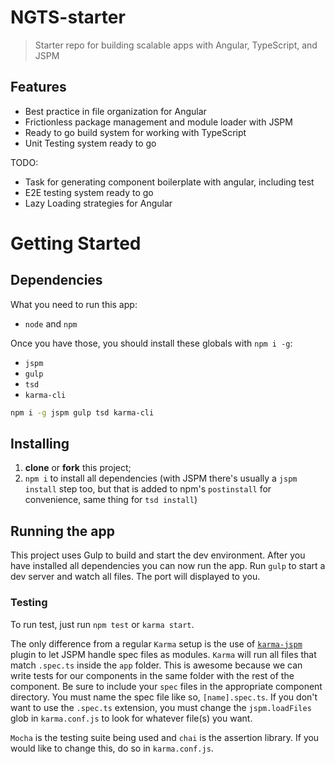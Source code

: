 # NGTS-starter

> Starter repo for building scalable apps with Angular, TypeScript, and JSPM

## Features

- Best practice in file organization for Angular
- Frictionless package management and module loader with JSPM
- Ready to go build system for working with TypeScript
- Unit Testing system ready to go

TODO:

- Task for generating component boilerplate with angular, including test
- E2E testing system ready to go
- Lazy Loading strategies for Angular

# Getting Started

## Dependencies

What you need to run this app:

* `node` and `npm`

Once you have those, you should install these globals with `npm i -g`:

* `jspm`
* `gulp`
* `tsd`
* `karma-cli`

```bash
npm i -g jspm gulp tsd karma-cli
```

## Installing

1. **clone** or **fork** this project;
2. `npm i` to install all dependencies (with JSPM there's usually a `jspm install` step too, but that is added to npm's `postinstall` for convenience, same thing for `tsd install`)

## Running the app

This project uses Gulp to build and start the dev environment. After you have installed all dependencies you can now run the app.
Run `gulp` to start a dev server and watch all files. The port will displayed to you.

### Testing

To run test, just run `npm test` or `karma start`.

The only difference from a regular `Karma` setup is the use of [`karma-jspm`](https://github.com/Workiva/karma-jspm) plugin to let JSPM handle spec files as modules. `Karma` will run all files that match `.spec.ts` inside the `app` folder. This is awesome because we can write tests for our components in the same folder with the rest of the component. Be sure to include your `spec` files in the appropriate component directory. You must name the spec file like so, `[name].spec.ts`. If you don't want to use the `.spec.ts` extension, you must change the `jspm.loadFiles` glob in `karma.conf.js` to look for whatever file(s) you want.

`Mocha` is the testing suite being used and `chai` is the assertion library. If you would like to change this, do so in `karma.conf.js`.
